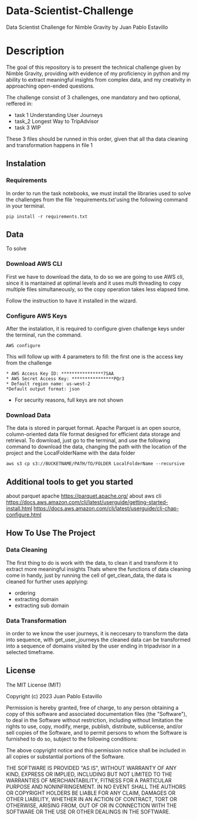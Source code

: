 # Data-Scientist-Challenge
Data Scientist Challenge for Nimble Gravity
by Juan Pablo Estavillo


# Description
The goal of this repository is to present the technical challenge given by Nimble Gravity, 
providing with evidence of my proficiency in python and my ability to extract
meaningful insights from complex data, and my creativity in approaching open-ended questions.


The challenge consist of 3 challenges, one mandatory and two optional, reffered in:
* task 1 Understanding User Journeys
* task_2  Longest Way to TripAdvisor
* task 3 WIP

These 3 files should be runned in this order, given that all tha data cleaning and transformation happens in
file 1


## Instalation

### Requirements
In order to run the task notebooks, we must install the libraries used to solve the challenges from the file 
'requirements.txt'using the following
command in your terminal.

```
pip install -r requirements.txt
```


## Data
To solve 



### Download AWS CLI
First we have to download the data, to do so we are going to use AWS cli, since 
it is mantained at optimal levels and it uses multi threading to copy multiple files simultaneously,
so the copy operation takes less elapsed time.


Follow the instruction to have it installed in the wizard.

### Configure  AWS Keys

After the instalation, it is required to configure given challenge keys
under the terminal, run the command.
```
AWS configure
```


This will follow up with 4 parameters to fill:
the first one is the access key from the challenge
```
* AWS Access Key ID: ****************7SAA
* AWS Secret Access Key: ****************PQr3
* Default region name: us-west-2
*Default output format: json
```
* For security reasons, full keys are not shown


### Download Data
The data is stored in parquet format. Apache Parquet is an open source, 
column-oriented data file format designed for efficient data storage and retrieval.
To download, just go to the terminal, and use the following command to download the data,
changing the path with the location of the project and the LocalFolderName with the data folder

```
aws s3 cp s3://BUCKETNAME/PATH/TO/FOLDER LocalFolderName --recursive
```

## Additional tools to get you started
about parquet apache
https://parquet.apache.org/
about aws cli
https://docs.aws.amazon.com/cli/latest/userguide/getting-started-install.html
https://docs.aws.amazon.com/cli/latest/userguide/cli-chap-configure.html


## How To Use The Project

### Data Cleaning
The first thing to do is work with the data, to clean it and transform it to extract more meaningful insights
Thats where the functions of data cleaning come in handy, just by running the cell of get_clean_data,
the data is cleaned for further uses applying:

* ordering
* extracting domain
* extracting sub domain

### Data Transformation

in order to we know the user journeys, it is neccesary to transform the data into sequence, with get_user_journeys
the cleaned data can be transformed into a sequence of domains visited by the user ending in tripadvisor in 
a selected timeframe.


## License
 
The MIT License (MIT)

Copyright (c) 2023 Juan Pablo Estavillo

Permission is hereby granted, free of charge, to any person obtaining a copy of this software and associated documentation files (the "Software"), to deal in the Software without restriction, including without limitation the rights to use, copy, modify, merge, publish, distribute, sublicense, and/or sell copies of the Software, and to permit persons to whom the Software is furnished to do so, subject to the following conditions:

The above copyright notice and this permission notice shall be included in all copies or substantial portions of the Software.

THE SOFTWARE IS PROVIDED "AS IS", WITHOUT WARRANTY OF ANY KIND, EXPRESS OR IMPLIED, INCLUDING BUT NOT LIMITED TO THE WARRANTIES OF MERCHANTABILITY, FITNESS FOR A PARTICULAR PURPOSE AND NONINFRINGEMENT. IN NO EVENT SHALL THE AUTHORS OR COPYRIGHT HOLDERS BE LIABLE FOR ANY CLAIM, DAMAGES OR OTHER LIABILITY, WHETHER IN AN ACTION OF CONTRACT, TORT OR OTHERWISE, ARISING FROM, OUT OF OR IN CONNECTION WITH THE SOFTWARE OR THE USE OR OTHER DEALINGS IN THE SOFTWARE.

